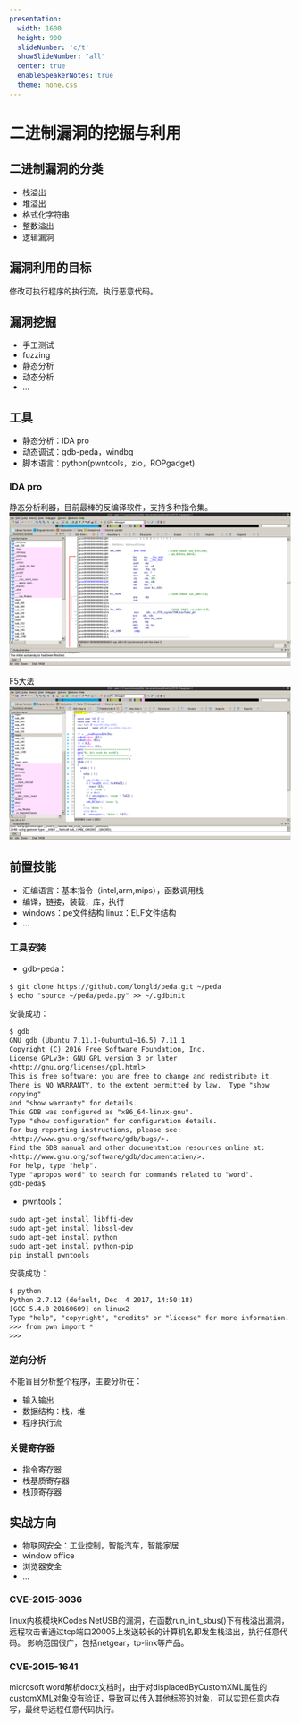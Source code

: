 ```yaml
---
presentation:
  width: 1600
  height: 900
  slideNumber: 'c/t'
  showSlideNumber: "all"
  center: true
  enableSpeakerNotes: true
  theme: none.css
---
```


<!-- slide data-notes="" -->
# 二进制漏洞的挖掘与利用
<!-- slide data-notes="" -->
## 二进制漏洞的分类
- 栈溢出
- 堆溢出
- 格式化字符串
- 整数溢出
- 逻辑漏洞
<!-- slide data-notes="" -->
## 漏洞利用的目标
修改可执行程序的执行流，执行恶意代码。
## 漏洞挖掘
- 手工测试
- fuzzing
- 静态分析
- 动态分析
- ...
## 工具
- 静态分析：IDA pro
- 动态调试：gdb-peda，windbg
- 脚本语言：python(pwntools，zio，ROPgadget)
<!-- slide data-notes="" -->
### IDA pro
静态分析利器，目前最棒的反编译软件，支持多种指令集。
![](ida_pro.png)
<!-- slide data-notes="" -->
F5大法
![](ida_pro2.png)
<!-- slide data-notes="" -->
## 前置技能
- 汇编语言：基本指令（intel,arm,mips），函数调用栈
- 编译，链接，装载，库，执行
- windows：pe文件结构  linux：ELF文件结构
- ...
<!-- slide data-notes="" -->
### 工具安装
- gdb-peda：
```shell
$ git clone https://github.com/longld/peda.git ~/peda
$ echo "source ~/peda/peda.py" >> ~/.gdbinit 
```
安装成功：
```shell
$ gdb
GNU gdb (Ubuntu 7.11.1-0ubuntu1~16.5) 7.11.1
Copyright (C) 2016 Free Software Foundation, Inc.
License GPLv3+: GNU GPL version 3 or later <http://gnu.org/licenses/gpl.html>
This is free software: you are free to change and redistribute it.
There is NO WARRANTY, to the extent permitted by law.  Type "show copying"
and "show warranty" for details.
This GDB was configured as "x86_64-linux-gnu".
Type "show configuration" for configuration details.
For bug reporting instructions, please see:
<http://www.gnu.org/software/gdb/bugs/>.
Find the GDB manual and other documentation resources online at:
<http://www.gnu.org/software/gdb/documentation/>.
For help, type "help".
Type "apropos word" to search for commands related to "word".
gdb-peda$ 

```
<!-- slide data-notes="" -->
- pwntools：
```
sudo apt-get install libffi-dev
sudo apt-get install libssl-dev
sudo apt-get install python
sudo apt-get install python-pip
pip install pwntools
```
安装成功：
```
$ python
Python 2.7.12 (default, Dec  4 2017, 14:50:18) 
[GCC 5.4.0 20160609] on linux2
Type "help", "copyright", "credits" or "license" for more information.
>>> from pwn import *
>>> 
```
<!-- slide data-notes="" -->
### 逆向分析
不能盲目分析整个程序，主要分析在：
- 输入输出
- 数据结构：栈，堆
- 程序执行流
<!-- slide data-notes="" -->
### 关键寄存器
- 指令寄存器
- 栈基质寄存器
- 栈顶寄存器
<!-- slide data-notes="" -->
## 实战方向
- 物联网安全：工业控制，智能汽车，智能家居
- window office
- 浏览器安全
- ...
<!-- slide data-notes="" -->
### CVE-2015-3036
linux内核模块KCodes NetUSB的漏洞，在函数run_init_sbus()下有栈溢出漏洞，远程攻击者通过tcp端口20005上发送较长的计算机名即发生栈溢出，执行任意代码。
影响范围很广，包括netgear，tp-link等产品。
<!-- slide data-notes="" -->
### CVE-2015-1641
microsoft word解析docx文档时，由于对displacedByCustomXML属性的customXML对象没有验证，导致可以传入其他标签的对象，可以实现任意内存写，最终导远程任意代码执行。
<!-- slide data-notes="" -->

